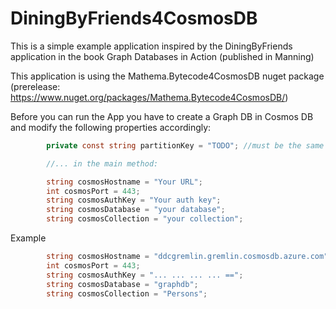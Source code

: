 # DiningByFriends4CosmosDB

This is a simple example application inspired by the DiningByFriends application in the book Graph Databases in Action (published in Manning)

This application is using the Mathema.Bytecode4CosmosDB nuget package (prerelease: https://www.nuget.org/packages/Mathema.Bytecode4CosmosDB/)

Before you can run the App you have to create a Graph DB in Cosmos DB and modify the following properties accordingly:
```C#
        private const string partitionKey = "TODO"; //must be the same as in the CosmosDB collection without the leading "/"

        //... in the main method:

        string cosmosHostname = "Your URL";                               // Enter your Graph DB URL
        int cosmosPort = 443;
        string cosmosAuthKey = "Your auth key";                           // Enter your Authkey here
        string cosmosDatabase = "your database";                          // Enter your Database
        string cosmosCollection = "your collection";                       // Enter your Collection  
```

Example
```C#
        string cosmosHostname = "ddcgremlin.gremlin.cosmosdb.azure.com";
        int cosmosPort = 443;
        string cosmosAuthKey = "... ... ... ... ==";
        string cosmosDatabase = "graphdb";
        string cosmosCollection = "Persons";
```
